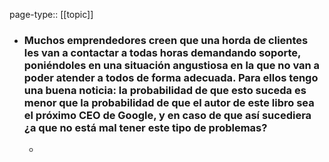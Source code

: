 page-type:: [[topic]]
- ### Muchos emprendedores creen que una horda de clientes les van a contactar a todas horas demandando soporte, poniéndoles en una situación angustiosa en la que no van a poder atender a todos de forma adecuada. Para ellos tengo una buena noticia: la probabilidad de que esto suceda es menor que la probabilidad de que el autor de este libro sea el próximo CEO de Google, y en caso de que así sucediera ¿a que no está mal tener este tipo de problemas?
  - 


